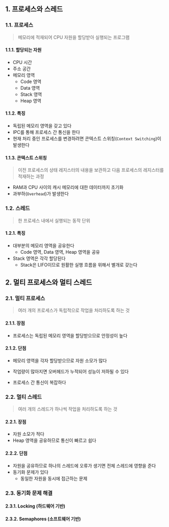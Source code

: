 ## 1. 프로세스와 스레드

### 1.1. 프로세스

> 메모리에 적재되어 CPU 자원을 할당받아 실행되는 프로그램



#### 1.1.1. 할당되는 자원

- CPU 시간
- 주소 공간
- 메모리 영역
  - Code 영역
  - Data 영역
  - Stack 영역
  - Heap 영역



#### 1.1.2. 특징

- 독립된 메모리 영역을 갖고 있다
- IPC를 통해 프로세스 간 통신을 한다
- 현재 처리 중인 프로세스를 변경하려면 콘텍스트 스위칭(`Context Switching`)이 발생한다



#### 1.1.3. 콘텍스트 스위칭

> 이전 프로세스의 상태 레지스터의 내용을 보관하고 다음 프로세스의 레지스터를 적재하는 과정

- RAM과 CPU 사이의 캐시 메모리에 대한 데이터까지 초기화
- 과부하(`Overhead`)가 발생한다



### 1.2. 스레드

> 한  프로세스 내에서 실행되는 동작 단위



#### 1.2.1. 특징

- 대부분의 메모리 영역을 공유한다
  - Code 영역, Data 영역, Heap 영역을 공유
- Stack 영역은 각각 할당된다
  - Stack은 LIFO이므로 원활한 실행 흐름을 위해서 별개로 갖는다





## 2. 멀티 프로세스와 멀티 스레드

### 2.1. 멀티 프로세스

> 여러 개의 프로세스가 독립적으로 작업을 처리하도록 하는 것



#### 2.1.1. 장점

- 프로세스는 독립된 메모리 영역을 할당받으므로 안정성이 높다



#### 2.1.2. 단점

- 메모리 영역을 각자 할당받으므로 자원 소모가 많다

- 작업량이 많아지면 오버헤드가 누적되어 성능이 저하될 수 있다
- 프로세스 간 통신이 복잡하다



### 2.2. 멀티 스레드

> 여러 개의 스레드가 하나씩 작업을 처리하도록 하는 것



#### 2.2.1. 장점

- 자원 소모가 적다
- Heap 영역을 공유하므로 통신이 빠르고 쉽다



#### 2.2.2. 단점

- 자원을 공유하므로 하나의 스레드에 오류가 생기면 전체 스레드에 영향을 준다
- 동기화 문제가 있다
  - 동일한 자원을 동시에 접근하는 문제



### 2.3. 동기화 문제 해결

#### 2.3.1. Locking (하드웨어 기반)



#### 2.3.2. Semaphores (소프트웨어 기반)

